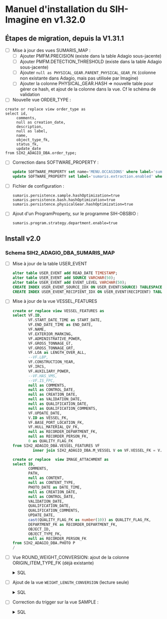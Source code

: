 # Manuel d'installation du SIH-Imagine en v1.32.0

## Étapes de migration, depuis la V1.31.1

- [ ] Mise à jour des vues SUMARIS_MAP :
  * [ ] Ajouter PMFM.PRECISION (existe dans la table Adagio sous-jacente)
  * [ ] Ajouter PMFM.DETECTION_THRESHOLD (existe dans la table Adagio sous-jacente)
  * [ ] Ajouter  `null as PHYSICAL_GEAR.PARENT_PHYSICAL_GEAR_FK` (colonne non existante dans Adagio, mais pas utilisée par Imagine)
  * [ ] Ajouter la colonne PHYSICAL_GEAR.HASH => nouvelle table pour gérer ce hash, et ajout de la colonne dans la vue. Cf le schéma de validation
- [ ] Nouvelle vue ORDER_TYPE :
```
create or replace view order_type as
select id,
     comments,
     null as creation_date,
     description,
     null as label,
     name,
     object_type_fk,
     status_fk,
     update_date
from SIH2_ADAGIO_DBA.order_type;
```

- [ ] Correction dans SOFTWARE_PROPERTY :
  ```sql
  update SOFTWARE_PROPERTY set name='MENU.OCCASIONS' where label='sumaris.observedLocation.name';
  update SOFTWARE_PROPERTY set label='sumaris.extraction.enabled' where label='sumaris.extraction.enable';  # Ajout d'un 'd' à la fin
  ```

- [ ] Fichier de configuration :
  ```properties
  sumaris.persistence.sample.hashOptimization=true
  sumaris.persistence.bash.hashOptimization=true
  sumaris.persistence.physicalGear.hashOptimization=true
  ```

- [ ] Ajout d'un ProgramProperty, sur le programme SIH-OBSBIO :
  ```properties
  sumaris.program.strategy.department.enable=true 
  ```

## Install v2.0

### Schema SIH2_ADAGIO_DBA_SUMARIS_MAP

- [ ] Mise à jour de la table USER_EVENT
  ```sql
  alter table USER_EVENT add READ_DATE TIMESTAMP;
  alter table USER_EVENT add SOURCE VARCHAR(50);
  alter table USER_EVENT add EVENT_LEVEL VARCHAR(50);
  CREATE INDEX USER_EVENT_SOURCE_IDX ON USER_EVENT(SOURCE) TABLESPACE SIH2_ADAGIO_DBA_SUMARIS_INDEX;
  CREATE INDEX USER_EVENT_RECIPIENT_IDX ON USER_EVENT(RECIPIENT) TABLESPACE SIH2_ADAGIO_DBA_SUMARIS_INDEX;
  ```

- [ ] Mise à jour de la vue VESSEL_FEATURES
  ```sql
  create or replace view VESSEL_FEATURES as
  select VF.ID,
         VF.START_DATE_TIME as START_DATE,
         VF.END_DATE_TIME as END_DATE,
         VF.NAME,
         VF.EXTERIOR_MARKING,
         VF.ADMINISTRATIVE_POWER,
         VF.GROSS_TONNAGE_GT,
         VF.GROSS_TONNAGE_GRT,
         VF.LOA as LENGTH_OVER_ALL,
         --VF.LBP,
         VF.CONSTRUCTION_YEAR,
         VF.IRCS,
         VF.AUXILIARY_POWER,
         --VF.HAS_VMS,
         --VF.IS_FPC,
         null as COMMENTS,
         null as CONTROL_DATE,
         null as CREATION_DATE,
         null as VALIDATION_DATE,
         null as QUALIFICATION_DATE,
         null as QUALIFICATION_COMMENTS,
         VF.UPDATE_DATE,
         V.ID as VESSEL_FK,
         VF.BASE_PORT_LOCATION_FK,
         VF.HULL_MATERIAL_QV_FK,
         null as RECORDER_DEPARTMENT_FK,
         null as RECORDER_PERSON_FK,
         0 as QUALITY_FLAG_FK
  from SIH2_ADAGIO_DBA.VESSEL_FEATURES VF
           inner join SIH2_ADAGIO_DBA.M_VESSEL V on VF.VESSEL_FK = V.CODE;
  
  create or replace  view IMAGE_ATTACHMENT as
  select ID,
         COMMENTS,
         PATH,
         null as CONTENT,
         null as CONTENT_TYPE,
         PHOTO_DATE as DATE_TIME,
         null as CREATION_DATE,
         null as CONTROL_DATE,
         VALIDATION_DATE,
         QUALIFICATION_DATE,
         QUALIFICATION_COMMENTS,
         UPDATE_DATE,
         cast(QUALITY_FLAG_FK as number(10)) as QUALITY_FLAG_FK,
         DEPARTMENT_FK as RECORDER_DEPARTMENT_FK,
         OBJECT_ID,
         OBJECT_TYPE_FK,
         null as RECORDER_PERSON_FK
  from SIH2_ADAGIO_DBA.PHOTO P
  /  
  ```

- [ ] Vue ROUND_WEIGHT_CONVERSION: ajout de la colonne ORIGIN_ITEM_TYPE_FK (déjà existante)
  <details>
    <summary>SQL</summary>
  
    ```sql
    create or replace view ROUND_WEIGHT_CONVERSION as
    select ID,
           COMMENTS,
           CONVERSION_COEFFICIENT,
           null as CREATION_DATE,
           DESCRIPTION,
           START_DATE,
           END_DATE,
           UPDATE_DATE,
           DRESSING_FK,
           PRESERVING_FK,
           LOCATION_FK,
           TAXON_GROUP_FK,
           ORIGIN_ITEM_TYPE_FK,
           1 as STATUS_FK
    from SIH2_ADAGIO_DBA.ROUND_WEIGHT_CONVERSION RWC
    /
    ```  
  </details>


- [ ] Ajout de la vue `WEIGHT_LENGTH_CONVERSION` (lecture seule)
  <details>
    <summary>SQL</summary>
  
  ```sql
  create or replace view WEIGHT_LENGTH_CONVERSION as
  select WLC.ID as ID,
         START_MONTH,
         END_MONTH,
         LOCATION_FK,
         SEX_QUALITATIVE_VALUE_FK,
         REFERENCE_TAXON_FK,
         YEAR,
         LENGTH_UNIT_FK,
         CONVERSION_COEFFICIENT_A,
         CONVERSION_COEFFICIENT_B,
         UPDATE_DATE,
         DESCRIPTION,
         MP.ID as LENGTH_PARAMETER_FK,
         cast(STATUS_FK as number(10)) as STATUS_FK ,
         null as COMMENTS,
         null as CREATION_DATE,
         null as ORIGIN_ITEM_TYPE_FK
  from SIH2_ADAGIO_DBA.weight_length_conversion WLC
    inner join SIH2_ADAGIO_DBA.M_PARAMETER MP on MP.CODE=WLC.LENGTH_PARAMETER_FK
  /
  ```
  </details>

- [ ] Correction du trigger sur la vue SAMPLE :
  <details>
  <summary>SQL</summary>
  
  ```sql
  create or replace trigger TR_SAMPLE
      instead of insert or update or delete
      on SAMPLE
      for each row
  begin
      case
          WHEN INSERTING THEN
              -- SAMPLE itself
              insert into SIH2_ADAGIO_DBA.SAMPLE(ID, LABEL, INDIVIDUAL_COUNT, SAMPLE_DATE, SAMPLE_SIZE, COMMENTS, CREATION_DATE, CONTROL_DATE, VALIDATION_DATE, QUALIFICATION_DATE, QUALIFICATION_COMMENTS, UPDATE_DATE,
                                                PARENT_SAMPLE_FK, SIZE_UNIT_FK, MATRIX_FK, RECORDER_PERSON_FK, RECORDER_DEPARTMENT_FK, PROGRAM_FK, REFERENCE_TAXON_FK, TAXON_GROUP_FK, BATCH_FK, FISHING_OPERATION_FK, QUALITY_FLAG_FK)
              select :new.ID, :new.LABEL, :new.INDIVIDUAL_COUNT, :new.SAMPLE_DATE, :new.SAMPLE_SIZE, :new.COMMENTS, :new.CREATION_DATE, :new.CONTROL_DATE, :new.VALIDATION_DATE, :new.QUALIFICATION_DATE, :new.QUALIFICATION_COMMENTS, :new.UPDATE_DATE,
                     :new.PARENT_SAMPLE_FK, :new.SIZE_UNIT_FK, :new.MATRIX_FK, :new.RECORDER_PERSON_FK, :new.RECORDER_DEPARTMENT_FK, MP.CODE, :new.REFERENCE_TAXON_FK, :new.TAXON_GROUP_FK, :new.BATCH_FK, :new.OPERATION_FK, :new.QUALITY_FLAG_FK
              from SIH2_ADAGIO_DBA.M_PROGRAM MP
              where MP.ID = :new.PROGRAM_FK;
              -- M_SAMPLE (map columns of SAMPLE for sumaris)
              insert into SIH2_ADAGIO_DBA_SUMARIS_MAP.M_SAMPLE(ID, HASH, RANK_ORDER, LANDING_FK)
              values (:new.ID, :new.HASH, :new.RANK_ORDER, :new.LANDING_FK);
          WHEN UPDATING THEN
              -- SAMPLE itself
              update SIH2_ADAGIO_DBA.SAMPLE S set S.LABEL=:new.LABEL, S.INDIVIDUAL_COUNT=:new.INDIVIDUAL_COUNT, S.SAMPLE_DATE=:new.SAMPLE_DATE, S.SAMPLE_SIZE=:new.SAMPLE_SIZE, S.COMMENTS=:new.COMMENTS, S.CREATION_DATE=:new.CREATION_DATE,
                                               S.CONTROL_DATE=:new.CONTROL_DATE, S.VALIDATION_DATE=:new.VALIDATION_DATE, S.QUALIFICATION_DATE=:new.QUALIFICATION_DATE, S.QUALIFICATION_COMMENTS=:new.QUALIFICATION_COMMENTS, S.UPDATE_DATE=:new.UPDATE_DATE,
                                               S.PARENT_SAMPLE_FK=:new.PARENT_SAMPLE_FK, S.SIZE_UNIT_FK=:new.SIZE_UNIT_FK, S.MATRIX_FK=:new.MATRIX_FK, S.RECORDER_PERSON_FK=:new.RECORDER_PERSON_FK, S.RECORDER_DEPARTMENT_FK=:new.RECORDER_DEPARTMENT_FK,
                                               S.REFERENCE_TAXON_FK=:new.REFERENCE_TAXON_FK, S.TAXON_GROUP_FK=:new.TAXON_GROUP_FK, S.BATCH_FK=:new.BATCH_FK, S.FISHING_OPERATION_FK=:new.OPERATION_FK, S.QUALITY_FLAG_FK=:new.QUALITY_FLAG_FK,
                                               S.PROGRAM_FK = (select MP.CODE from SIH2_ADAGIO_DBA.M_PROGRAM MP where MP.ID=:new.PROGRAM_FK)
              where S.ID = :new.ID;
              -- M_SAMPLE update if row exists
              update M_SAMPLE MS set MS.HASH=:new.HASH, MS.RANK_ORDER=:new.RANK_ORDER, MS.LANDING_FK=:new.LANDING_FK
              where MS.ID = :new.ID;
              -- M_SAMPLE insert if row not exists
              if (SQL%ROWCOUNT = 0) then
                  insert into M_SAMPLE (ID, HASH, RANK_ORDER, LANDING_FK)
                  values (:new.ID, :new.HASH, :new.RANK_ORDER, :new.LANDING_FK);
              end if;
          WHEN DELETING THEN
              delete from SIH2_ADAGIO_DBA.SAMPLE S where S.ID=:old.ID;
              delete from M_SAMPLE MS where MS.ID=:old.ID;
          end case;
  end;
  /
  ```
  </details>

